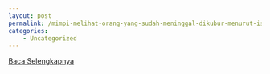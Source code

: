 ```yaml
---
layout: post
permalink: /mimpi-melihat-orang-yang-sudah-meninggal-dikubur-menurut-islam/
categories:
    - Uncategorized
---
```


[Baca Selengkapnya](/05)
